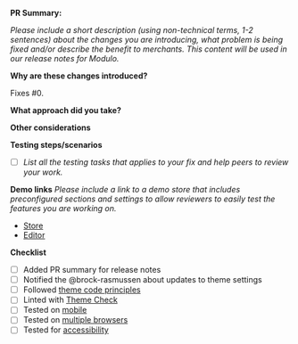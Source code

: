 **PR Summary:**

_Please include a short description (using non-technical terms, 1-2 sentences) about the changes you are introducing, what problem is being fixed and/or describe the benefit to merchants. This content will be used in our release notes for Modulo._

**Why are these changes introduced?**

Fixes #0.

**What approach did you take?**

**Other considerations**

**Testing steps/scenarios**

- [ ] _List all the testing tasks that applies to your fix and help peers to review your work._

**Demo links**
_Please include a link to a demo store that includes preconfigured sections and settings to allow reviewers to easily test the features you are working on._

- [Store](url)
- [Editor](url)

**Checklist**

- [ ] Added PR summary for release notes
- [ ] Notified the @brock-rasmussen about updates to theme settings
- [ ] Followed [theme code principles](https://github.com/brock-rasmussen/modulo/blob/main/.github/CONTRIBUTING.md#theme-code-principles)
- [ ] Linted with [Theme Check](https://github.com/Shopify/theme-check)
- [ ] Tested on [mobile](https://shopify.dev/themes/store/requirements#mobile-browser-requirements)
- [ ] Tested on [multiple browsers](https://shopify.dev/themes/store/requirements#desktop-browser-requirements)
- [ ] Tested for [accessibility](https://shopify.dev/themes/best-practices/accessibility)
